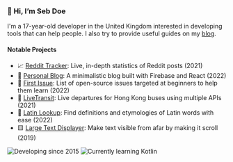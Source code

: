 <!--![My GitHub stats](https://github-readme-stats.vercel.app/api?username=sd0e&show_icons=true&theme=radical)
[![Top Langs](https://github-readme-stats.vercel.app/api/top-langs/?username=sd0e&layout=compact&theme=radical)](https://github.com/anuraghazra/github-readme-stats)-->


### 👋 Hi, I’m Seb Doe
I'm a 17-year-old developer in the United Kingdom interested in developing tools that can help people. I also try to provide useful guides on my [blog](https://sebdoe.com).

#### **Notable Projects**
* 📈 [Reddit Tracker](https://tracker.sebdoe.com/): Live, in-depth statistics of Reddit posts (2021)
* 📒 [Personal Blog](https://sebdoe.com/): A minimalistic blog built with Firebase and React (2022)
* 🎯 [First Issue](https://firstissue.sebdoe.com/): List of open-source issues targeted at beginners to help them learn (2022)
* 🚌 [LiveTransit](https://livetransit.sebdoe.com/buses): Live departures for Hong Kong buses using multiple APIs (2021)
* 📕 [Latin Lookup](https://latinlookup-33567.web.app/): Find definitions and etymologies of Latin words with ease (2022)
* 🟨 [Large Text Displayer](https://git.sebdoe.com/LargeTextDisplayer): Make text visible from afar by making it scroll (2019)

![Developing since 2015](https://img.shields.io/badge/developing%20since-2015-orange)
![Currently learning Kotlin](https://img.shields.io/badge/currently%20learning-Kotlin-blueviolet)
